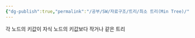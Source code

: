 ```yaml
---
{"dg-publish":true,"permalink":"/공부/SW/자료구조/트리/최소 트리(Min Tree)/","dgPassFrontmatter":true}
---
```


각 노드의 키값이 자식 노드의 키값보다 작거나 같은 트리